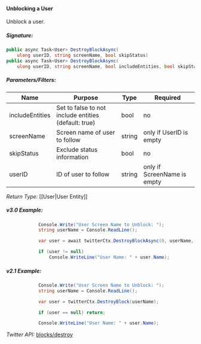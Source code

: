 #### Unblocking a User

Unblock a user.

##### Signature:

```c#
public async Task<User> DestroyBlockAsync(
    ulong userID, string screenName, bool skipStatus)
public async Task<User> DestroyBlockAsync(
    ulong userID, string screenName, bool includeEntities, bool skipStatus)
```

##### Parameters/Filters:

| Name | Purpose | Type | Required |
|------|---------|------|----------|
| includeEntities | Set to false to not include entities (default: true) | bool | no |
| screenName | Screen name of user to follow | string | only if UserID is empty |
| skipStatus | Exclude status information | bool | no |
| userID | ID of user to follow | string | only if ScreenName is empty |

*Return Type:* [[User|User Entity]]

##### v3.0 Example:

```c#
            Console.Write("User Screen Name to Unblock: ");
            string userName = Console.ReadLine();

            var user = await twitterCtx.DestroyBlockAsync(0, userName, true);

            if (user != null) 
                Console.WriteLine("User Name: " + user.Name);
```

##### v2.1 Example:

```c#
            Console.Write("User Screen Name to Unblock: ");
            string userName = Console.ReadLine();

            var user = twitterCtx.DestroyBlock(userName);

            if (user == null) return;

            Console.WriteLine("User Name: " + user.Name);
```

*Twitter API:* [blocks/destroy](https://developer.twitter.com/en/docs/accounts-and-users/mute-block-report-users/api-reference/post-blocks-destroy)